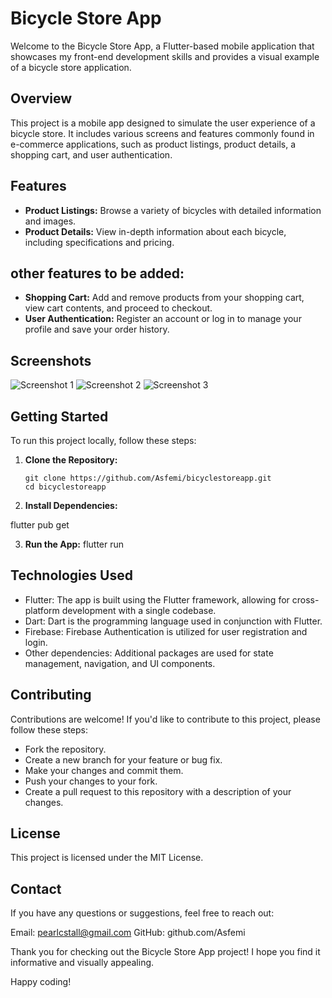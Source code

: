 # Bicycle Store App

Welcome to the Bicycle Store App, a Flutter-based mobile application that showcases my front-end development skills and provides a visual example of a bicycle store application.

## Overview

This project is a mobile app designed to simulate the user experience of a bicycle store. It includes various screens and features commonly found in e-commerce applications, such as product listings, product details, a shopping cart, and user authentication.

## Features

- **Product Listings:** Browse a variety of bicycles with detailed information and images.
- **Product Details:** View in-depth information about each bicycle, including specifications and pricing.

## other features to be added:

- **Shopping Cart:** Add and remove products from your shopping cart, view cart contents, and proceed to checkout.
- **User Authentication:** Register an account or log in to manage your profile and save your order history.

## Screenshots

![Screenshot 1](/screenshots/screenshot1.png)
![Screenshot 2](/screenshots/screenshot2.png)
![Screenshot 3](/screenshots/screenshot3.png)

## Getting Started

To run this project locally, follow these steps:

1. **Clone the Repository:**

   ```shell
   git clone https://github.com/Asfemi/bicyclestoreapp.git
   cd bicyclestoreapp

2. **Install Dependencies:**

  flutter pub get 

3. **Run the App:**
flutter run

## Technologies Used

- Flutter: The app is built using the Flutter framework, allowing for cross-platform development with a single codebase.
- Dart: Dart is the programming language used in conjunction with Flutter.
- Firebase: Firebase Authentication is utilized for user registration and login.
- Other dependencies: Additional packages are used for state management, navigation, and UI components.

## Contributing
Contributions are welcome! If you'd like to contribute to this project, please follow these steps:

- Fork the repository.
- Create a new branch for your feature or bug fix.
- Make your changes and commit them.
- Push your changes to your fork.
- Create a pull request to this repository with a description of your changes.

## License
This project is licensed under the MIT License.

## Contact
If you have any questions or suggestions, feel free to reach out:

Email: pearlcstall@gmail.com
GitHub: github.com/Asfemi

Thank you for checking out the Bicycle Store App project! I hope you find it informative and visually appealing.

Happy coding!